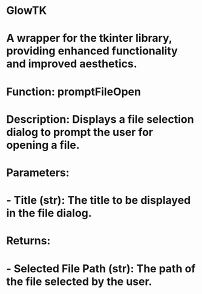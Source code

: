 # GlowTK
# A wrapper for the tkinter library, providing enhanced functionality and improved aesthetics.

# Function: promptFileOpen
# Description: Displays a file selection dialog to prompt the user for opening a file.
# Parameters:
#   - Title (str): The title to be displayed in the file dialog.
# Returns:
#   - Selected File Path (str): The path of the file selected by the user.

